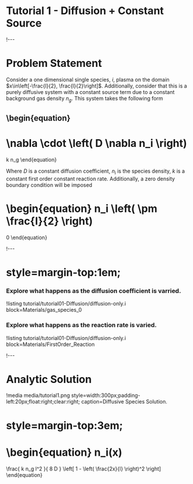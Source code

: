 # Tutorial 1 - Diffusion + Constant Source

!---

# Problem Statement

Consider a one dimensional single species, $i$, plasma on the domain $x\in\left[-\frac{l}{2}, \frac{l}{2}\right]$. Additionally, consider that this is a purely diffusive system with a constant source term due to a constant background gas density $n_g$. This system takes the following form

\begin{equation}
  -
  \nabla
  \cdot
  \left(
    D \nabla n_i
  \right)
  =
  k
  n_g
\end{equation}


Where $D$ is a constant diffusion coefficient, $n_i$ is the species density, $k$ is a constant first order constant reaction rate. Additionally, a zero density boundary condition will be imposed

\begin{equation}
  n_i
  \left(
    \pm \frac{l}{2}
  \right)
  =
  0
\end{equation}

!---

# style=margin-top:1em;

### Explore what happens as the diffusion coefficient is varried.

!listing tutorial/tutorial01-Diffusion/diffusion-only.i block=Materials/gas_species_0

### Explore what happens as the reaction rate is varied.

!listing tutorial/tutorial01-Diffusion/diffusion-only.i block=Materials/FirstOrder_Reaction

!---

# Analytic Solution

!media media/tutorial1.png
       style=width:300px;padding-left:20px;float:right;clear:right;
       caption=Diffusive Species Solution.

# style=margin-top:3em;

\begin{equation}
  n_i(x)
  =
  \frac{
    k n_g l^2
   }{
    8 D
   }
   \left[
    1  -
    \left(
    \frac{2x}{l}
    \right)^2
   \right]
\end{equation}
